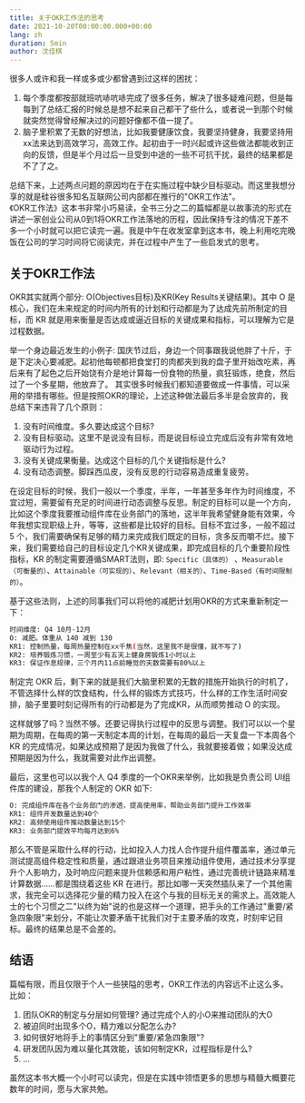 ```yaml
---
title: 关于OKR工作法的思考
date: 2021-10-20T00:00:00.000+00:00
lang: zh
duration: 5min
author: 沈佳棋
---
```


很多人或许和我一样或多或少都曾遇到过这样的困扰：
1. 每个季度都按部就班吭哧吭哧完成了很多任务，解决了很多疑难问题，但是每每到了总结汇报的时候总是想不起来自己都干了些什么，或者说一到那个时候就突然觉得曾经解决过的问题好像都不值一提了。
2. 脑子里积累了无数的好想法，比如我要健康饮食，我要坚持健身，我要坚持用xx法来达到高效学习，高效工作。起初由于一时兴起或许这些做法都能收到正向的反馈，但是半个月过后一旦受到中途的一些不可抗干扰，最终的结果都是不了了之。

总结下来，上述两点问题的原因均在于在实施过程中缺少目标驱动。而这里我想分享的就是硅谷很多知名互联网公司内部都在推行的"OKR工作法"。  
《OKR工作法》这本书非常小巧易读，全书三分之二的篇幅都是以故事流的形式在讲述一家创业公司从0到1将OKR工作法落地的历程，因此保持专注的情况下差不多一个小时就可以把它读完一遍。我是中午在收发室拿到这本书，晚上利用吃完晚饭在公司的学习时间将它阅读完，并在过程中产生了一些启发式的思考。

## 关于OKR工作法
OKR其实就两个部分: O(Objectives目标)及KR(Key Results关键结果)。其中 O 是核心，我们在未来规定的时间内所有的计划和行动都是为了达成先前所制定的目标，而 KR 就是用来衡量是否达成或逼近目标的关键成果和指标，可以理解为它是过程数据。

举一个身边最近发生的小例子:
国庆节过后，身边一个同事跟我说他胖了十斤，于是下定决心要减肥。起初他每顿都把食堂打的肉都夹到我的盘子里开始改吃素，再后来有了起色之后开始饶有介是地计算每一份食物的热量，疯狂锻炼，绝食，然后过了一个多星期，他放弃了。
其实很多时候我们都知道要做成一件事情，可以采用的举措有哪些。但是按照OKR的理论，上述这种做法最后多半是会放弃的，我总结下来违背了几个原则：
1. 没有时间维度。多久要达成这个目标?
2. 没有目标驱动。这里不是说没有目标，而是说目标设立完成后没有非常有效地驱动行为过程。
3. 没有关键成果衡量。达成这个目标的几个关键指标是什么?
4. 没有动态调整。脚踩西瓜皮，没有反思的行动容易造成重复疲劳。

在设定目标的时候，我们一般以一个季度，半年，一年甚至多年作为时间维度，不宜过短，需要留有充足的时间进行动态调整与反思。制定的目标可以是一个方向，比如这个季度我要推动组件库在业务部门的落地，这半年我希望健身能有效果，今年我想实现职级上升，等等，这些都是比较好的目标。目标不宜过多，一般不超过 5 个，我们需要确保有足够的精力来完成我们既定的目标，贪多反而嚼不烂。接下来，我们需要给自己的目标设定几个KR关键成果，即完成目标的几个重要阶段性指标，KR 的制定需要遵循SMART法则，即: `Specific（具体的）` 、`Measurable（可衡量的）`、`Attainable（可实现的）`、`Relevant（相关的）`、`Time-Based（有时间限制的）`。  

基于这些法则，上述的同事我们可以将他的减肥计划用OKR的方式来重新制定一下：
```bash
时间维度: Q4 10月-12月
O: 减肥。体重从 140 减到 130
KR1: 控制热量，每周热量控制在xx千焦(当然，这里我不是很懂，就不写了)
KR2: 培养锻炼习惯，一周至少有五天上健身房锻炼1小时以上
KR3: 保证作息规律，三个月内11点前睡觉的天数需要有80%以上
```

制定完 OKR 后，剩下来的就是我们大脑里积累的无数的措施开始执行的时机了，不管选择什么样的饮食结构，什么样的锻炼方式技巧，什么样的工作生活时间安排，脑子里要时刻记得所有的行动都是为了完成KR，从而顺势推动 O 的实现。  

这样就够了吗？当然不够。还要记得执行过程中的反思与调整。我们可以以一个星期为周期，在每周的第一天制定本周的计划，在每周的最后一天复盘一下本周各个 KR 的完成情况，如果达成预期了是因为我做了什么，我就要接着做；如果没达成预期是因为什么，我就需要对此作出调整。  

最后，这里也可以以我个人 Q4 季度的一个OKR来举例，比如我是负责公司 UI组件库的建设，那我个人制定的 OKR 如下:
```bash
O: 完成组件库在各个业务部门的渗透，提高使用率，帮助业务部门提升工作效率
KR1: 组件开发数量达到40个
KR2: 高频使用组件推动数量达到15个
KR3: 业务部门提效平均每月达到6%
```

那么不管是采取什么样的行动，比如投入人力找人合作提升组件覆盖率，通过单元测试提高组件稳定性和质量，通过跟进业务项目来推动组件使用，通过技术分享提升个人影响力，及时响应问题来提升信赖感和用户粘性，通过完善统计链路来精准计算数据......都是围绕着这些 KR 在进行。那比如哪一天突然插队来了一个其他需求，我完全可以选择花少量的精力投入在这个与我的目标无关的需求上。高效能人士的七个习惯之二"以终为始"说的也是这样一个道理，把手头的工作通过"重要/紧急四象限"来划分，不能让次要矛盾干扰我们对于主要矛盾的攻克，时刻牢记目标。最终的结果总是不会差的。

## 结语
篇幅有限，而且仅限于个人一些狭隘的思考，OKR工作法的内容远不止这么多。比如：

1. 团队OKR的制定与分层如何管理? 通过完成个人的小O来推动团队的大O
2. 被迫同时出现多个O，精力难以分配怎么办?
3. 如何很好地将手上的事情区分到"重要/紧急四象限"?
4. 研发团队因为难以量化其效能，该如何制定KR，过程指标是什么?
5. ...

虽然这本书大概一个小时可以读完，但是在实践中领悟更多的思想与精髓大概要花数年的时间，愿与大家共勉。

